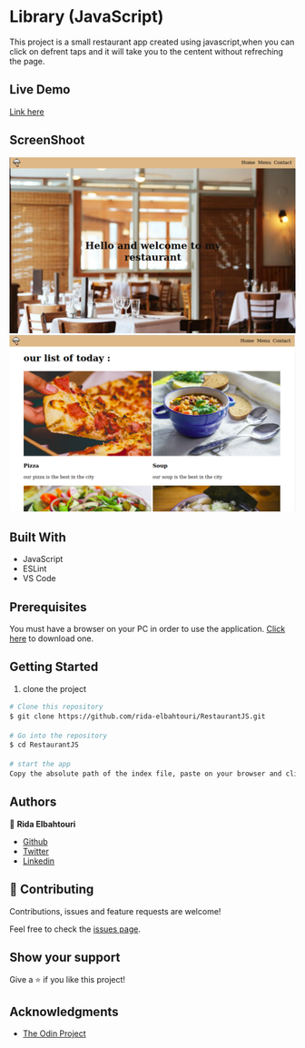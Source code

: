 # Library (JavaScript)

This project is a small restaurant app created using javascript,when you can click on defrent taps and it will take you to the centent without refreching the page.

## Live Demo

[Link here](https://stoic-shannon-858e28.netlify.app/dist/)

## ScreenShoot

![screenshoot](dist/assets/images/screenshot1.png)
![screenshoot](dist/assets/images/screenshot2.png)

## Built With

- JavaScript
- ESLint
- VS Code

## Prerequisites

You must have a browser on your PC in order to use the application. [Click here](https://www.mozilla.org/en-US/firefox/new/) to download one.

## Getting Started

1. clone the project

```bash
# Clone this repository
$ git clone https://github.com/rida-elbahtouri/RestaurantJS.git

# Go into the repository
$ cd RestaurantJS

# start the app
Copy the absolute path of the index file, paste on your browser and click on enter
```

## Authors

👤 **Rida Elbahtouri**

- [Github](https://github.com/rida-elbahtouri)
- [Twitter](https://twitter.com/RElbahtouri)
- [Linkedin](https://www.linkedin.com/in/rida-elbahtouri/)

## 🤝 Contributing

Contributions, issues and feature requests are welcome!

Feel free to check the <a href="https://github.com/rida-elbahtouri/RestaurantJS/issues" target="_blank">issues page</a>.

## Show your support

Give a ⭐️ if you like this project!

## Acknowledgments

- <a href="https://www.theodinproject.com/" target="_blank">The Odin Project</a>
